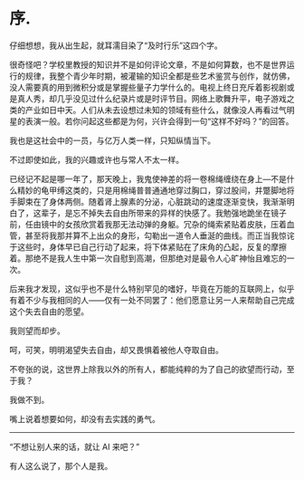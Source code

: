 # 序.

仔细想想，我从出生起，就耳濡目染了“及时行乐”这四个字。

很奇怪吧？学校里教授的知识并不是如何评论文章，不是如何算数，也不是世界运行的规律，我整个青少年时期，被灌输的知识全都是些艺术鉴赏与创作，就仿佛，没人需要真的用到微积分或是掌握些量子力学什么的。电视上终日充斥着影视剧或是真人秀，却几乎没见过什么纪录片或是时评节目。网络上歌舞升平，电子游戏之类的产业如日中天。人们从未去设想过未知的领域有些什么，就像没人再看过气明星的表演一般。若你问起这些都是为何，兴许会得到一句“这样不好吗？”的回答。

我也是这社会中的一员，与亿万人类一样，只知纵情当下。

不过即使如此，我的兴趣或许也与常人不太一样。

已经记不起是哪一年了，那天晚上，我鬼使神差的将一卷棉绳缠绕在身上—不是什么精妙的龟甲缚这类的，只是用棉绳普普通通地穿过胸口，穿过股间，并蹩脚地将手脚束在了身体两侧。随着肾上腺素的分泌，心脏跳动的速度逐渐变快，我渐渐明白了，这辈子，是忘不掉失去自由所带来的异样的快感了。我勉强地跪坐在镜子前，任由镜中的女孩欣赏着我那无法动弹的身躯。冗杂的绳索紧贴着皮肤，压着血管，甚至将我那并算不上出众的身形，勾勒出一道令人垂涎的曲线。而正当我惊诧于这些时，身体早已自己行动了起来，将下体紧贴在了床角的凸起，反复的摩擦着。那绝不是我人生中第一次自慰到高潮，但那绝对是最令人心旷神怡且难忘的一次。

后来我才发现，这似乎也不是什么特别罕见的嗜好，毕竟在万能的互联网上，似乎有着不少与我相同的人——仅有一处不同罢了：他们愿意让另一人来帮助自己完成这个失去自由的愿望。

我则望而却步。

呵，可笑，明明渴望失去自由，却又畏惧着被他人夺取自由。

不夸张的说，这世界上除我以外的所有人，都能纯粹的为了自己的欲望而行动，至于我？

我做不到。

嘴上说着想要如何，却没有去实践的勇气。

---

“不想让别人来的话，就让 AI 来吧？”

有人这么说了，那个人是我。